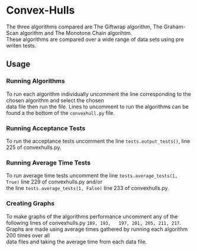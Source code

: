 # Convex-Hulls
The three algorithms compared are The Giftwrap algorithm, The Graham-Scan algorithm and The Monotone Chain algorihtm.  
These algorithms are compared over a wide range of data sets using pre writen tests.  

## Usage
  
### Running Algorithms  
To run each algorithm individually uncomment the line corresponding to the chosen algorithm and select the chosen  
data file then run the file. Lines to uncomment to run the algorithms can be found a the bottom of the `convexhull.py` file.  
  
### Running Acceptance Tests  
To run the acceptance tests uncomment the line `tests.output_tests()`, line 225 of convexhulls.py.  

### Running Average Time Tests  
To run average time tests uncomment the line `tests.average_tests(1, True)` line 229 of convexhulls.py and/or  
the line `tests.average_tests(1, False)` line 233 of convexhulls.py.  

### Creating Graphs  
To make graphs of the algorithms performance uncomment any of the following lines of convexhulls.py `189, 193,  
197, 201, 205, 211, 217`. Graphs are made using average times gathered by running each algorithm 200 times over all  
data files and taking the average time from each data file.
